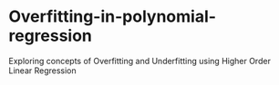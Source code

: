 # Overfitting-in-polynomial-regression
 Exploring concepts of Overfitting and Underfitting using Higher Order Linear Regression
